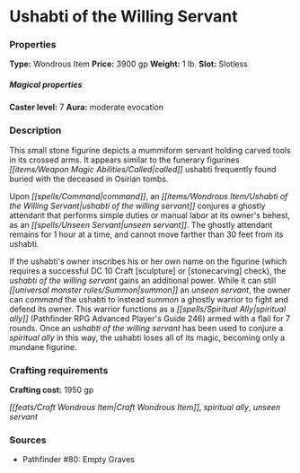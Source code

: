 ﻿---
Title: "Ushabti of the Willing Servant"
Type: "Wondrous Item"
Price: "3900 gp"
Weight: "1 lb."
Slot: "Slotless"
Caster level: "7"
Aura: "moderate evocation"
Description: |
  "This small stone figurine depicts a mummiform servant holding carved tools in its crossed arms. It appears similar to the funerary figurines called ushabti frequently found buried with the deceased in Osirian tombs.
  Upon command, an _ushabti of the willing servant_ conjures a ghostly attendant that performs simple duties or manual labor at its owner's behest, as an _unseen servant_. The ghostly attendant remains for 1 hour at a time, and cannot move farther than 30 feet from its ushabti.
  If the ushabti's owner inscribes his or her own name on the figurine (which requires a successful DC 10 Craft [sculpture] or [stonecarving] check), the _ushabti of the willing servant_ gains an additional power. While it can still summon an _unseen servant_, the owner can command the ushabti to instead summon a ghostly warrior to fight and defend its owner. This warrior functions as a _spiritual ally_ (_Pathfinder RPG Advanced Player's Guide_ 246) armed with a flail for 7 rounds. Once an _ushabti of the willing servant_ has been used to conjure a _spiritual ally_ in this way, the ushabti loses all of its magic, becoming only a mundane figurine."
Crafting cost: "1950 gp"
Sources: "['Pathfinder #80: Empty Graves']"
---

# Ushabti of the Willing Servant

### Properties

**Type:** Wondrous Item **Price:** 3900 gp **Weight:** 1 lb. **Slot:** Slotless

##### Magical properties

**Caster level:** 7 **Aura:** moderate evocation

### Description

This small stone figurine depicts a mummiform servant holding carved tools in its crossed arms. It appears similar to the funerary figurines _[[items/Weapon Magic Abilities/Called|called]]_ ushabti frequently found buried with the deceased in Osirian tombs.

Upon _[[spells/Command|command]]_, an _[[items/Wondrous Item/Ushabti of the Willing Servant|ushabti of the willing servant]]_ conjures a ghostly attendant that performs simple duties or manual labor at its owner's behest, as an _[[spells/Unseen Servant|unseen servant]]_. The ghostly attendant remains for 1 hour at a time, and cannot move farther than 30 feet from its ushabti.

If the ushabti's owner inscribes his or her own name on the figurine (which requires a successful DC 10 Craft [sculpture] or [stonecarving] check), the _ushabti of the willing servant_ gains an additional power. While it can still _[[universal monster rules/Summon|summon]]_ an _unseen servant_, the owner can _command_ the ushabti to instead _summon_ a ghostly warrior to fight and defend its owner. This warrior functions as a _[[spells/Spiritual Ally|spiritual ally]]_ (Pathfinder RPG Advanced Player's Guide 246) armed with a flail for 7 rounds. Once an _ushabti of the willing servant_ has been used to conjure a _spiritual ally_ in this way, the ushabti loses all of its magic, becoming only a mundane figurine.

### Crafting requirements

**Crafting cost:** 1950 gp

_[[feats/Craft Wondrous Item|Craft Wondrous Item]]_, _spiritual ally_, _unseen servant_

### Sources

* Pathfinder #80: Empty Graves